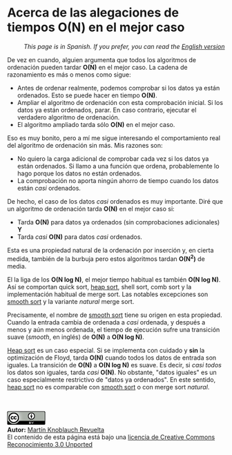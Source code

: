 # Acerca de las alegaciones de tiempos O(N) en el mejor caso

<p align="right"><i>This page is in Spanish. If you prefer, you can read the <a href="../en/ONBestCase.md">English version</a></i></p>

De vez en cuando, alguien argumenta que todos los algoritmos de ordenación pueden tardar **O(N)** en el mejor caso. La cadena de razonamiento es más o menos como sigue:

   + Antes de ordenar realmente, podemos comprobar si los datos ya están ordenados. Esto se puede hacer en tiempo **O(N)**.
   + Ampliar el algoritmo de ordenación con esta comprobación inicial. Si los datos ya están ordenados, parar. En caso contrario, ejecutar el verdadero algoritmo de ordenación.
   + El algoritmo ampliado tarda sólo **O(N)** en el mejor caso.

Eso es muy bonito, pero a mí me sigue interesando el comportamiento real del algoritmo de ordenación sin más. Mis razones son:

   + No quiero la carga adicional de comprobar cada vez si los datos ya están ordenados. Si llamo a una función que ordena, probablemente lo hago porque los datos no están ordenados.
   + La comprobación no aporta ningún ahorro de tiempo cuando los datos están _casi_ ordenados.

De hecho, el caso de los datos _casi_ ordenados es muy importante. Diré que un algoritmo de ordenación tarda **O(N)** en el mejor caso si:

   + Tarda **O(N)** para datos ya ordenados (sin comprobaciones adicionales) **Y**
   + Tarda _casi_ **O(N)** para datos _casi_ ordenados.

Esta es una propiedad natural de la ordenación por inserción y, en cierta medida, también de la burbuja pero estos algoritmos tardan **O(N<sup>2</sup>)** de media.

El la liga de los **O(N log N)**, el mejor tiempo habitual es también **O(N log N)**. Así se comportan quick sort, [heap sort](HeapSort.md), shell sort, comb sort y la implementación habitual de merge sort. Las notables excepciones son [smooth sort](SmoothSort.md) y la variante _natural_ merge sort.

Precisamente, el nombre de [smooth sort](SmoothSort.md) tiene su origen en esta propiedad. Cuando la entrada cambia de ordenada a _casi_ ordenada, y después a menos y aún menos ordenada, el tiempo de ejecución sufre una transición suave (_smooth_, en inglés) de **O(N)** a **O(N log N)**.

[Heap sort](HeapSort.md) es un caso especial. Si se implementa con cuidado y **sin** la optimización de Floyd, tarda **O(N)** cuando todos los datos de entrada son iguales. La transición de **O(N)** a **O(N log N)** es suave. Es decir, si _casi todos_ los datos son iguales, tarda _casi_ **O(N)**. No obstante, "datos iguales" es un caso especialmente restrictivo de "datos ya ordenados". En este sentido, [heap sort](HeapSort.md) no es comparable con [smooth sort](SmoothSort.md) o con merge sort _natural_.


<br><br>
<a href='../LICENSE'><img src='../img/cc_by_88x31.png' alt='Creative Commons License' /></a><br>
**Autor:** [Martín Knoblauch Revuelta](http://www.mkrevuelta.com/es/acerca-de-mi/)<br>
El contenido de esta página está bajo una [licencia de Creative Commons Reconocimiento 3.0 Unported](../LICENSE)</a>

